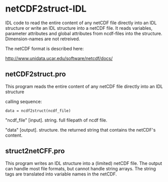 # netCDF2struct-IDL

IDL code to read the entire content of any netCDF file directly into an IDL structure or write an IDL structure into a netCDF file. It reads variables, parameter attributes and global attributes from ncdf-files into the structure. Dimension-names are not retreived.

The netCDF format is described here:

http://www.unidata.ucar.edu/software/netcdf/docs/

## netCDF2struct.pro

This program reads the entire content of any netCDF file directly into an IDL structure

calling sequence:

    data = ncdf2struct(ncdf_file)

"ncdf_file" [input]. string. full filepath of ncdf file.

"data" [output]. structure. the returned string that contains the netCDF's content.

## struct2netCFF.pro

This program writes an IDL structure into a (limited) netCDF file. The output can handle most file formats, but cannot handle string arrays. The string tags are translated into variable names in the netCDF.

